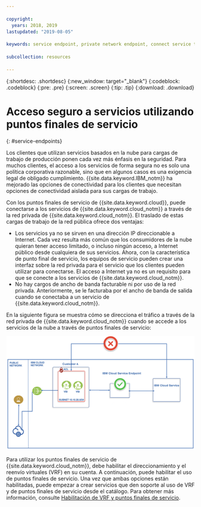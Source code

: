 ```yaml
---

copyright:
  years: 2018, 2019
lastupdated: "2019-08-05"

keywords: service endpoint, private network endpoint, connect service to private network

subcollection: resources

---
```


{:shortdesc: .shortdesc}
{:new_window: target="_blank"}
{:codeblock: .codeblock}
{:pre: .pre}
{:screen: .screen}
{:tip: .tip}
{:download: .download}

# Acceso seguro a servicios utilizando puntos finales de servicio
{: #service-endpoints}

Los clientes que utilizan servicios basados en la nube para cargas de trabajo de producción ponen cada vez más énfasis en la seguridad. Para muchos clientes, el acceso a los servicios de forma segura no es solo una política corporativa razonable, sino que en algunos casos es una exigencia legal de obligado cumplimiento. {{site.data.keyword.IBM_notm}} ha mejorado las opciones de conectividad para los clientes que necesitan opciones de conectividad aislada para sus cargas de trabajo. 

Con los puntos finales de servicio de {{site.data.keyword.cloud}}, puede conectarse a los servicios de {{site.data.keyword.cloud_notm}} a través de la red privada de {{site.data.keyword.cloud_notm}}. El traslado de estas cargas de trabajo de la red pública ofrece dos ventajas:

* Los servicios ya no se sirven en una dirección IP direccionable a Internet. Cada vez resulta más común que los consumidores de la nube quieran tener acceso limitado, o incluso ningún acceso, a Internet público desde cualquiera de sus servicios. Ahora, con la característica de punto final de servicio, los equipos de servicio pueden crear una interfaz sobre la red privada para el servicio que los clientes pueden utilizar para conectarse. El acceso a Internet ya no es un requisito para que se conecte a los servicios de {{site.data.keyword.cloud_notm}}.
* No hay cargos de ancho de banda facturable ni por uso de la red privada. Anteriormente, se le facturaba por el ancho de banda de salida cuando se conectaba a un servicio de {{site.data.keyword.cloud_notm}}. 

En la siguiente figura se muestra cómo se direcciona el tráfico a través de la red privada de {{site.data.keyword.cloud_notm}} cuando se accede a los servicios de la nube a través de puntos finales de servicio:

![Punto final de servicio de IBM Cloud](images/CSE.png "Tráfico que se direcciona a través de un punto final de servicio")

Para utilizar los puntos finales de servicio de {{site.data.keyword.cloud_notm}}, debe habilitar el direccionamiento y el reenvío virtuales (VRF) en su cuenta.  A continuación, puede habilitar el uso de puntos finales de servicio. Una vez que ambas opciones están habilitadas, puede empezar a crear servicios que den soporte al uso de VRF y de puntos finales de servicio desde el catálogo. Para obtener más información, consulte [Habilitación de VRF y puntos finales de servicio](/docs/account?topic=account-vrf-service-endpoint).
